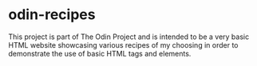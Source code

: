 # odin-recipes
This project is part of The Odin Project and is intended to be a very basic HTML website showcasing various recipes of my choosing in order to demonstrate the use of basic HTML tags and elements.